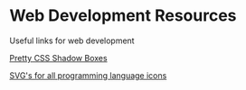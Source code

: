 # Web Development Resources
Useful links for web development


[Pretty CSS Shadow Boxes](https://getcssscan.com/css-box-shadow-examples)

[SVG's for all programming language icons](https://devicon.dev/)
